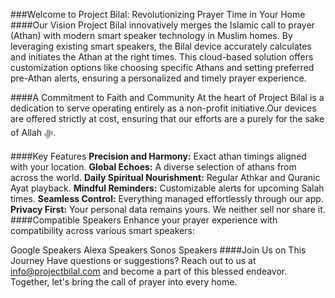 ###Welcome to Project Bilal: Revolutionizing Prayer Time in Your Home
####Our Vision
Project Bilal innovatively merges the Islamic call to prayer (Athan) with modern smart speaker technology in Muslim homes. By leveraging existing smart speakers, the Bilal device accurately calculates and initiates the Athan at the right times. This cloud-based solution offers customization options like choosing specific Athans and setting preferred pre-Athan alerts, ensuring a personalized and timely prayer experience.

####A Commitment to Faith and Community
At the heart of Project Bilal is a dedication to serve operating entirely as a non-profit initiative.Our devices are offered strictly at cost, ensuring that our efforts are a purely for the sake of Allah ﷻ.

####Key Features
**Precision and Harmony:** Exact athan timings aligned with your location.
**Global Echoes:** A diverse selection of athans from across the world.
**Daily Spiritual Nourishment:** Regular Athkar and Quranic Ayat playback.
**Mindful Reminders:** Customizable alerts for upcoming Salah times.
**Seamless Control:** Everything managed effortlessly through our app.
**Privacy First:** Your personal data remains yours. We neither sell nor share it.
####Compatible Speakers
Enhance your prayer experience with compatibility across various smart speakers:

Google Speakers
Alexa Speakers
Sonos Speakers
####Join Us on This Journey
Have questions or suggestions? Reach out to us at info@projectbilal.com and become a part of this blessed endeavor. Together, let's bring the call of prayer into every home.